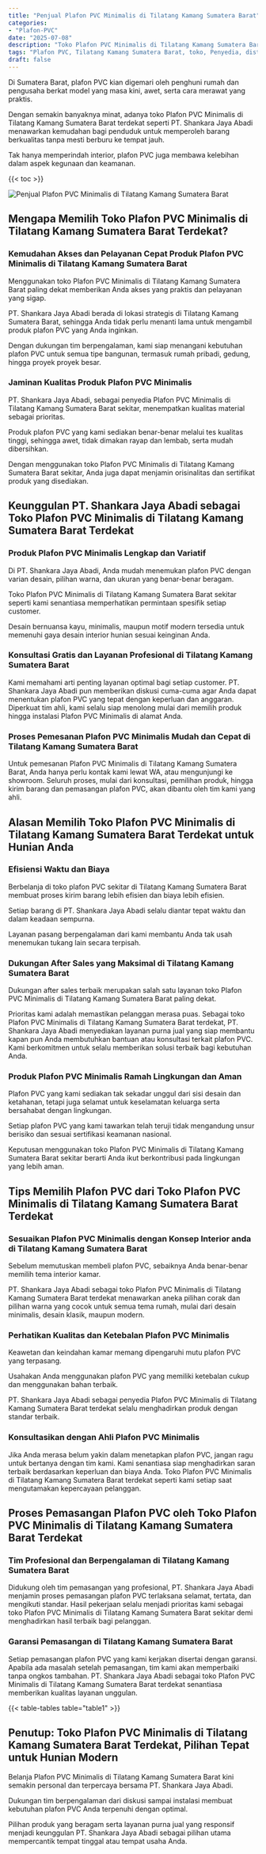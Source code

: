 ```yaml
---
title: "Penjual Plafon PVC Minimalis di Tilatang Kamang Sumatera Barat"
categories: 
- "Plafon-PVC"
date: "2025-07-08"
description: "Toko Plafon PVC Minimalis di Tilatang Kamang Sumatera Barat untuk tempat tinggal, office, dan ritel. Material terbaik, beragam motif, variasi warna elegan, dengan servis penempatan dikerjakan oleh tim berpengalaman dan garansi resmi!|Layanan penyediaan Plafon PVC Minimalis di Tilatang Kamang Sumatera Barat untuk kebutuhan rumah, office, atau toko, dengan material berkualitas dan penempatan oleh tim profesional dan jaminan resmi.|Alternatif Plafon PVC Minimalis di Tilatang Kamang Sumatera Barat yang terpercaya bagi hunian, office, dan toko, bersama plafon berkualitas dan pemasangan oleh tim ahli dan jaminan resmi.|Distribusi Plafon PVC Minimalis di Tilatang Kamang Sumatera Barat bagi tempat tinggal, kantor, dan gerai, dengan plafon berkualitas dan instalasi dikerjakan oleh tim berpengalaman, lengkap beserta jaminan resmi.}"
tags: "Plafon PVC, Tilatang Kamang Sumatera Barat, toko, Penyedia, distributor"
draft: false
---
```


Di Sumatera Barat, plafon PVC kian digemari oleh penghuni rumah dan pengusaha berkat model yang masa kini, awet, serta cara merawat yang praktis.

Dengan semakin banyaknya minat, adanya toko Plafon PVC Minimalis di Tilatang Kamang Sumatera Barat terdekat seperti PT. Shankara Jaya Abadi menawarkan kemudahan bagi penduduk untuk memperoleh barang berkualitas tanpa mesti berburu ke tempat jauh.

Tak hanya memperindah interior, plafon PVC juga membawa kelebihan dalam aspek kegunaan dan keamanan.

{{< toc >}}

![Penjual Plafon PVC Minimalis di Tilatang Kamang Sumatera Barat](/images/Plafon-PVC/Penjual-Plafon-PVC-Minimalis-di-Tilatang-Kamang-Sumatera-Barat.png)


## Mengapa Memilih Toko Plafon PVC Minimalis di Tilatang Kamang Sumatera Barat Terdekat?

### Kemudahan Akses dan Pelayanan Cepat Produk Plafon PVC Minimalis di Tilatang Kamang Sumatera Barat

Menggunakan toko Plafon PVC Minimalis di Tilatang Kamang Sumatera Barat paling dekat memberikan Anda akses yang praktis dan pelayanan yang sigap.

PT. Shankara Jaya Abadi berada di lokasi strategis di Tilatang Kamang Sumatera Barat, sehingga Anda tidak perlu menanti lama untuk mengambil produk plafon PVC yang Anda inginkan.

Dengan dukungan tim berpengalaman, kami siap menangani kebutuhan plafon PVC untuk semua tipe bangunan, termasuk rumah pribadi, gedung, hingga proyek proyek besar.

### Jaminan Kualitas Produk Plafon PVC Minimalis

PT. Shankara Jaya Abadi, sebagai penyedia Plafon PVC Minimalis di Tilatang Kamang Sumatera Barat sekitar, menempatkan kualitas material sebagai prioritas.

Produk plafon PVC yang kami sediakan benar-benar melalui tes kualitas tinggi, sehingga awet, tidak dimakan rayap dan lembab, serta mudah dibersihkan.

Dengan menggunakan toko Plafon PVC Minimalis di Tilatang Kamang Sumatera Barat sekitar, Anda juga dapat menjamin orisinalitas dan sertifikat produk yang disediakan.

## Keunggulan PT. Shankara Jaya Abadi sebagai Toko Plafon PVC Minimalis di Tilatang Kamang Sumatera Barat Terdekat

### Produk Plafon PVC Minimalis Lengkap dan Variatif

Di PT. Shankara Jaya Abadi, Anda mudah menemukan plafon PVC dengan varian desain, pilihan warna, dan ukuran yang benar-benar beragam.

Toko Plafon PVC Minimalis di Tilatang Kamang Sumatera Barat sekitar seperti kami senantiasa memperhatikan permintaan spesifik setiap customer.

Desain bernuansa kayu, minimalis, maupun motif modern tersedia untuk memenuhi gaya desain interior hunian sesuai keinginan Anda.

### Konsultasi Gratis dan Layanan Profesional di Tilatang Kamang Sumatera Barat

Kami memahami arti penting layanan optimal bagi setiap customer. PT. Shankara Jaya Abadi pun memberikan diskusi cuma-cuma agar Anda dapat menentukan plafon PVC yang tepat dengan keperluan dan anggaran. Diperkuat tim ahli, kami selalu siap menolong mulai dari memilih produk hingga instalasi Plafon PVC Minimalis di alamat Anda.

### Proses Pemesanan Plafon PVC Minimalis Mudah dan Cepat di Tilatang Kamang Sumatera Barat

Untuk pemesanan Plafon PVC Minimalis di Tilatang Kamang Sumatera Barat, Anda hanya perlu kontak kami lewat WA, atau mengunjungi ke showroom. Seluruh proses, mulai dari konsultasi, pemilihan produk, hingga kirim barang dan pemasangan plafon PVC, akan dibantu oleh tim kami yang ahli.

## Alasan Memilih Toko Plafon PVC Minimalis di Tilatang Kamang Sumatera Barat Terdekat untuk Hunian Anda

### Efisiensi Waktu dan Biaya

Berbelanja di toko plafon PVC sekitar di Tilatang Kamang Sumatera Barat membuat proses kirim barang lebih efisien dan biaya lebih efisien.

Setiap barang di PT. Shankara Jaya Abadi selalu diantar tepat waktu dan dalam keadaan sempurna.

Layanan pasang berpengalaman dari kami membantu Anda tak usah menemukan tukang lain secara terpisah.

### Dukungan After Sales yang Maksimal di Tilatang Kamang Sumatera Barat

Dukungan after sales terbaik merupakan salah satu layanan toko Plafon PVC Minimalis di Tilatang Kamang Sumatera Barat paling dekat.

Prioritas kami adalah memastikan pelanggan merasa puas. Sebagai toko Plafon PVC Minimalis di Tilatang Kamang Sumatera Barat terdekat, PT. Shankara Jaya Abadi menyediakan layanan purna jual yang siap membantu kapan pun Anda membutuhkan bantuan atau konsultasi terkait plafon PVC. Kami berkomitmen untuk selalu memberikan solusi terbaik bagi kebutuhan Anda.

### Produk Plafon PVC Minimalis Ramah Lingkungan dan Aman

Plafon PVC yang kami sediakan tak sekadar unggul dari sisi desain dan ketahanan, tetapi juga selamat untuk keselamatan keluarga serta bersahabat dengan lingkungan.

Setiap plafon PVC yang kami tawarkan telah teruji tidak mengandung unsur berisiko dan sesuai sertifikasi keamanan nasional.

Keputusan menggunakan toko Plafon PVC Minimalis di Tilatang Kamang Sumatera Barat sekitar berarti Anda ikut berkontribusi pada lingkungan yang lebih aman.

## Tips Memilih Plafon PVC dari Toko Plafon PVC Minimalis di Tilatang Kamang Sumatera Barat Terdekat

### Sesuaikan Plafon PVC Minimalis dengan Konsep Interior anda di Tilatang Kamang Sumatera Barat

Sebelum memutuskan membeli plafon PVC, sebaiknya Anda benar-benar memilih tema interior kamar.

PT. Shankara Jaya Abadi sebagai toko Plafon PVC Minimalis di Tilatang Kamang Sumatera Barat terdekat menawarkan aneka pilihan corak dan pilihan warna yang cocok untuk semua tema rumah, mulai dari desain minimalis, desain klasik, maupun modern.

### Perhatikan Kualitas dan Ketebalan Plafon PVC Minimalis

Keawetan dan keindahan kamar memang dipengaruhi mutu plafon PVC yang terpasang.

Usahakan Anda menggunakan plafon PVC yang memiliki ketebalan cukup dan menggunakan bahan terbaik.

PT. Shankara Jaya Abadi sebagai penyedia Plafon PVC Minimalis di Tilatang Kamang Sumatera Barat terdekat selalu menghadirkan produk dengan standar terbaik.

### Konsultasikan dengan Ahli Plafon PVC Minimalis

Jika Anda merasa belum yakin dalam menetapkan plafon PVC, jangan ragu untuk bertanya dengan tim kami. Kami senantiasa siap menghadirkan saran terbaik berdasarkan keperluan dan biaya Anda. Toko Plafon PVC Minimalis di Tilatang Kamang Sumatera Barat terdekat seperti kami setiap saat mengutamakan kepercayaan pelanggan.

## Proses Pemasangan Plafon PVC oleh Toko Plafon PVC Minimalis di Tilatang Kamang Sumatera Barat Terdekat

### Tim Profesional dan Berpengalaman di Tilatang Kamang Sumatera Barat

Didukung oleh tim pemasangan yang profesional, PT. Shankara Jaya Abadi menjamin proses pemasangan plafon PVC terlaksana selamat, tertata, dan mengikuti standar. Hasil pekerjaan selalu menjadi prioritas kami sebagai toko Plafon PVC Minimalis di Tilatang Kamang Sumatera Barat sekitar demi menghadirkan hasil terbaik bagi pelanggan.

### Garansi Pemasangan di Tilatang Kamang Sumatera Barat

Setiap pemasangan plafon PVC yang kami kerjakan disertai dengan garansi. Apabila ada masalah setelah pemasangan, tim kami akan memperbaiki tanpa ongkos tambahan. PT. Shankara Jaya Abadi sebagai toko Plafon PVC Minimalis di Tilatang Kamang Sumatera Barat terdekat senantiasa memberikan kualitas layanan unggulan.

{{< table-tables table="table1" >}}

## Penutup: Toko Plafon PVC Minimalis di Tilatang Kamang Sumatera Barat Terdekat, Pilihan Tepat untuk Hunian Modern

Belanja Plafon PVC Minimalis di Tilatang Kamang Sumatera Barat kini semakin personal dan terpercaya bersama PT. Shankara Jaya Abadi.

Dukungan tim berpengalaman dari diskusi sampai instalasi membuat kebutuhan plafon PVC Anda terpenuhi dengan optimal.

Pilihan produk yang beragam serta layanan purna jual yang responsif menjadi keunggulan PT. Shankara Jaya Abadi sebagai pilihan utama mempercantik tempat tinggal atau tempat usaha Anda.